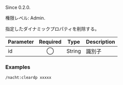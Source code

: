 Since 0.2.0.

権限レベル: Admin.

指定したダイナミックプロパティを削除する。

| Parameter | Required | Type   | Description |
| --------- | :------: | ------ | ----------- |
| id        |    ◯     | String | 識別子      |

### Examples

```
/nacht:cleardp xxxxx
```
